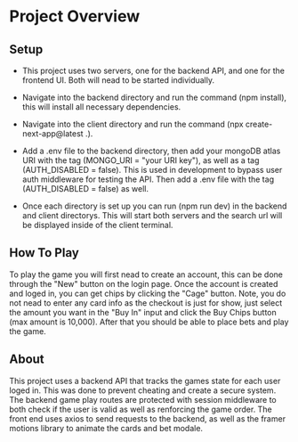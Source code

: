 # **Project Overview**

## Setup

- This project uses two servers, one for the backend API, and one for the frontend UI. Both will nead to be started individually.

- Navigate into the backend directory and run the command (npm install), this will install all necessary dependencies.

- Navigate into the client directory and run the command (npx create-next-app@latest .).

- Add a .env file to the backend directory, then add your mongoDB atlas URI with the tag (MONGO_URI = "your URI key"), as well as a tag (AUTH_DISABLED = false). This is used in development to bypass user auth middleware for testing the API. Then add a .env file with the tag (AUTH_DISABLED = false) as well.

- Once each directory is set up you can run (npm run dev) in the backend and client directorys. This will start both servers and the search url will be displayed inside of the client terminal.

## How To Play

To play the game you will first nead to create an account, this can be done through the "New" button on the login page. Once the account is created and loged in, you can get chips by clicking the "Cage" button. Note, you do not nead to enter any card info as the checkout is just for show, just select the amount you want in the "Buy In" input and click the Buy Chips button (max amount is 10,000). After that you should be able to place bets and play the game.

## About

This project uses a backend API that tracks the games state for each user loged in. This was done to prevent cheating and create a secure system. The backend game play routes are protected with session middleware to both check if the user is valid as well as renforcing the game order. The front end uses axios to send requests to the backend, as well as the framer motions library to animate the cards and bet modale.
